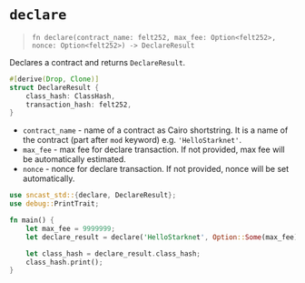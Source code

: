 # `declare`

> `fn declare(contract_name: felt252, max_fee: Option<felt252>, nonce: Option<felt252>) -> DeclareResult`

Declares a contract and returns `DeclareResult`.

```rust
#[derive(Drop, Clone)]
struct DeclareResult {
    class_hash: ClassHash,
    transaction_hash: felt252,
}
```

- `contract_name` - name of a contract as Cairo shortstring. It is a name of the contract (part after `mod` keyword) e.g. `'HelloStarknet'`.
- `max_fee` - max fee for declare transaction. If not provided, max fee will be automatically estimated.
- `nonce` - nonce for declare transaction. If not provided, nonce will be set automatically.

```rust
use sncast_std::{declare, DeclareResult};
use debug::PrintTrait;

fn main() {
    let max_fee = 9999999;
    let declare_result = declare('HelloStarknet', Option::Some(max_fee), Option::None);

    let class_hash = declare_result.class_hash;
    class_hash.print();
}
```
